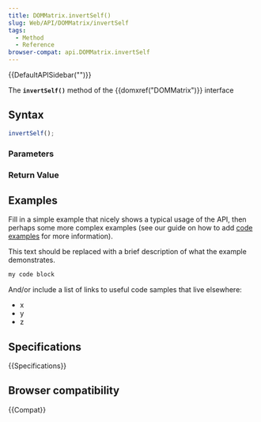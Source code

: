 ```yaml
---
title: DOMMatrix.invertSelf()
slug: Web/API/DOMMatrix/invertSelf
tags:
  - Method
  - Reference
browser-compat: api.DOMMatrix.invertSelf
---
```

{{DefaultAPISidebar("")}}

The **`invertSelf()`** method of the {{domxref("DOMMatrix")}} interface 

## Syntax

```js
invertSelf();
```

### Parameters



### Return Value



## Examples

Fill in a simple example that nicely shows a typical usage of the API, then perhaps some more complex examples (see our guide on how to add [code examples](/en-US/docs/MDN/Contribute/Structures/Code_examples) for more information).

This text should be replaced with a brief description of what the example demonstrates.

```js
my code block
```

And/or include a list of links to useful code samples that live elsewhere:

*   x
*   y
*   z

## Specifications

{{Specifications}}

## Browser compatibility

{{Compat}}

